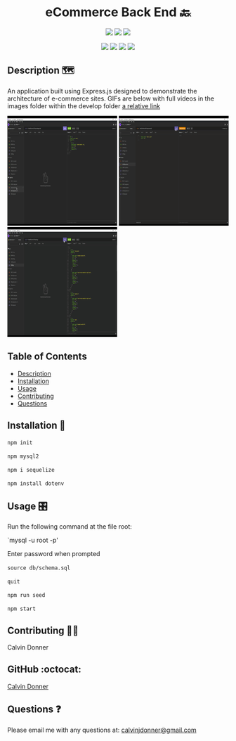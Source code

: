 <h1 align='center'> eCommerce Back End 🔙</h1>
  
<p align='center'>
  <img src='https://img.shields.io/github/languages/top/calvinjdonner/ECommerce-Back-End' />
  <img src='https://img.shields.io/github/repo-size/calvinjdonner/ECommerce-Back-End' />
  <img src='https://img.shields.io/github/last-commit/calvinjdonner/ECommerce-Back-End' />
</p>

<p align='center'>
    <img src='https://img.shields.io/badge/-express.js-red' />
    <img src='https://img.shields.io/badge/-mysql-green' />
    <img src='https://img.shields.io/badge/-sequelize-blue' />
    <img src='https://img.shields.io/badge/-dotenv-yellow' />
</p>
     
  ## Description 🗺️
   An application built using Express.js designed to demonstrate the architecture of e-commerce sites. GIFs are below with full videos in the images folder within the develop folder [a relative link](categories.webm)
   
  <img src="./categories.gif" alt="Categories GIF" width="250" height="250"/>
  <img src="./products.gif" alt="products GIF" width="250" height="250"/>
  <img src="./tags.gif" alt="tags GIF" width="250" height="250"/>

  ## Table of Contents
  - [Description](#description)
  - [Installation](#installation)
  - [Usage](#usage)
  - [Contributing](#contributing)
  - [Questions](#questions)

  ## Installation 💾
   
  `npm init`

  `npm mysql2`

  `npm i sequelize`

  `npm install dotenv`

  ## Usage 🎛️
  Run the following command at the file root:

  `mysql -u root -p'

  Enter password when prompted

  `source db/schema.sql`

  `quit`

  `npm run seed`

  `npm start`

  ## Contributing 👨‍💻
  Calvin Donner

  ## GitHub :octocat:
  [Calvin Donner](https://github.com/calvinjdonner)

  ## Questions ❓
  Please email me with any questions at: calvinjdonner@gmail.com<br />
 
